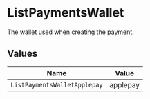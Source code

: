 # ListPaymentsWallet

The wallet used when creating the payment.


## Values

| Name                         | Value                        |
| ---------------------------- | ---------------------------- |
| `ListPaymentsWalletApplepay` | applepay                     |